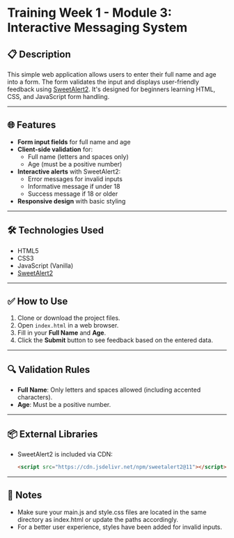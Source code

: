 # Training Week 1 - Module 3: Interactive Messaging System

## 📋 Description

This simple web application allows users to enter their full name and age into a form. The form validates the input and displays user-friendly feedback using [SweetAlert2](https://sweetalert2.github.io/). It's designed for beginners learning HTML, CSS, and JavaScript form handling.

---

## 🌐 Features

- **Form input fields** for full name and age  
- **Client-side validation** for:
  - Full name (letters and spaces only)
  - Age (must be a positive number)
- **Interactive alerts** with SweetAlert2:
  - Error messages for invalid inputs
  - Informative message if under 18
  - Success message if 18 or older
- **Responsive design** with basic styling

---

## 🛠 Technologies Used

- HTML5  
- CSS3  
- JavaScript (Vanilla)  
- [SweetAlert2](https://cdn.jsdelivr.net/npm/sweetalert2@11)

---

## ✅ How to Use

1. Clone or download the project files.
2. Open `index.html` in a web browser.
3. Fill in your **Full Name** and **Age**.
4. Click the **Submit** button to see feedback based on the entered data.

---

## 🔍 Validation Rules

- **Full Name**: Only letters and spaces allowed (including accented characters).
- **Age**: Must be a positive number.

---

## 📦 External Libraries

- SweetAlert2 is included via CDN:
  ```html
  <script src="https://cdn.jsdelivr.net/npm/sweetalert2@11"></script>

---

## 📝 Notes

-  Make sure your main.js and style.css files are located in the same directory as index.html or update the paths accordingly.
-  For a better user experience, styles have been added for invalid inputs.
